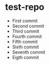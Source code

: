 # test-repo
- First commit
- Second commit
- Third commit
- Fourth commit
- Fifth commit
- Sixth commit
- Seventh commit
- Eigth commit

